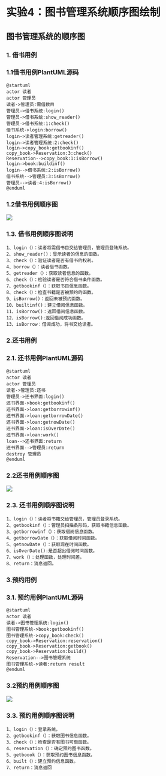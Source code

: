# 实验4：图书管理系统顺序图绘制
## 图书管理系统的顺序图
### 1. 借书用例
### 1.1借书用例PlantUML源码
```angular2
@startuml
actor 读者
actor 管理员
读者->管理员:需借数目
管理员->借书系统:login()
管理员->借书系统:show_reader()
管理员->借书系统:1:check()
借书系统->login:borrow()
login->读者管理系统:getreader()
login->读者管理系统:2:check()
login->copy_book:getbookinf()
copy_book->Reservation:3:check()
Reservation-->copy_book:1:isBorrow()
login->book:buildinf()
login-->借书系统:2:isBorrow()
借书系统-->管理员:3:isBorrow()
管理员-->读者:4:isBorrow()
@enduml
```
### 1.2借书用例顺序图
![](.README_images/1.png)
### 1.3. 借书用例顺序图说明
```angular2
1、login（）：读者将需借书目交给管理员，管理员登陆系统。
2、show_reader()：显示读者的信息的函数。
3、check（）：验证读者是否有借书的权利。
4、borrow（）：读者借书函数。
5、getreader（）：获取读者信息的函数。
6、check（）：检验读者是否符合借书条件函数。
7、getbookinf（）：获取书目信息函数。
8、check（）：检查书籍是否被预约的函数。
9、isBorrow()：返回未被预约函数。
10、builtinf()：建立借阅信息函数。
11、isBorrow()：返回借阅信息函数。
12、isBorrow():返回借阅成功函数。
13、isBorrow：借阅成功，将书交给读者。
```
### 2.还书用例
### 2.1. 还书用例PlantUML源码
```angular2
@startuml
actor 读者
actor 管理员
读者->管理员:还书
管理员->还书界面:login()
还书界面->book:getbookinf()
还书界面->loan:getborrowinf()
还书界面->loan:getborrowDate()
还书界面->loan:getnowDate()
还书界面->loan:isOverDate()
还书界面->loan:work()
loan-->还书界面:return
还书界面-->管理员:return
destroy 管理员
@enduml
```
### 2.2还书用例顺序图
![](.README_images/2.png)
### 2.3. 还书用例顺序图说明
```angular2
1、login（）：读者将书籍交给管理员，管理员登录系统。
2、getbookinf（）：管理员扫描条形码，获取书籍信息函数。
3、getborrowinf（）：获取借阅信息函数。
4、getborrowDate（）：获取借阅时间函数。
5、getnowDate（）：获取现在时间函数。
6、isOverDate():是否超出借阅时间函数。
7、work（）：处理函数，处理时间差。
8、return：消息返回。
```
### 3.预约用例
### 3.1. 预约用例PlantUML源码
```angular2
@startuml
actor 读者
读者->图书管理系统:login()
图书管理系统->book:getbookinf()
图书管理系统->copy_book:check()
copy_book->Reservation:reservation()
copy_book->Reservation:getbook()
copy_book->Reservation:build()
Reservation-->图书管理系统
图书管理系统->读者:return result
@enduml
```
### 3.2预约用例顺序图
![](.README_images/3.png)
### 3.3. 预约用例顺序图说明
```angular2
1、login（）：登录系统。
2、getbookinf（）：获取图书信息函数。
3、check（）：检查是否有图书可借函数。
4、reservation（）：确定预约图书函数。
5、getboook（）：获取预约图书信息函数。
6、built（）：建立预约信息函数。
7、return：消息返回
```
